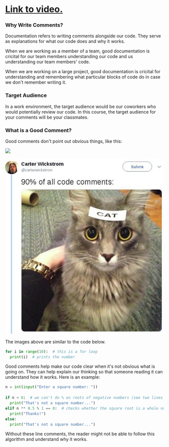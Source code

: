 # [Link to video.](https://www.youtube.com/watch?v=LFPlJEeRUeM&list=PLVD25niNi0Bkuz5cUyBsw_oCgwrKdzgDa)

### Why Write Comments?

Documentation refers to writing comments alongside our code. They serve as explanations for what our code does and why it works.

When we are working as a member of a team, good documentation is cricital for our team members understanding our code and us understanding our team members' code.

When we are working on a large project, good documentation is cricital for understanding and remembering what particular blocks of code do in case we don't remember writing it.

### Target Audience

In a work environment, the target audience would be our coworkers who would potentially review our code. In this course, the target audience for your comments will be your classmates.

### What is a Good Comment?

Good comments don't point out obvious things, like this:

![]([](https://github.com/Kitchener-Waterloo-Collegiate-and-VS/ICS3U/blob/720d9befd4fdcdae8f1a5aefb61ca656befe65b1/Images/Stop_Sign.jpg))

![](https://raw.githubusercontent.com/MissStrong/ICS3UE_Semester_2_2020-2021/main/Images/Cat.jpg)

The images above are similar to the code below.

```python
for i in range(10):  # this is a for loop
  print(i)  # prints the number
```

Good comments help make our code clear when it's not obvious what is going on. They can help explain our thinking so that someone reading it can understand how it works. Here is an example:

```python
n = int(input("Enter a square number: "))

if n < 0:  # we can't do % on roots of negative numbers (see two lines below)
  print("That's not a square number...")
elif n ** 0.5 % 1 == 0:  # checks whether the square root is a whole number
  print("Thanks!")
else:
  print("That's not a square number...")

```

Without these line comments, the reader might not be able to follow this algorithm and understand why it works.
